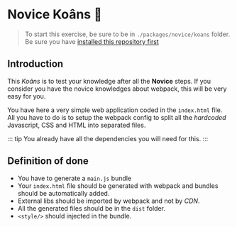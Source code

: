 # Novice Koâns :pushpin:

> To start this exercise, be sure to be in `./packages/novice/koans` folder.
> Be sure you have [installed this repository first](../README.md#install)

## Introduction

This _Koâns_ is to test your knowledge after all the **Novice** steps.
If you consider you have the novice knowledges about webpack, this will be very easy for you.

You have here a very simple web application coded in the `index.html` file.
All you have to do is to setup the webpack config to split all the _hardcoded_ Javascript, CSS and HTML into separated files.

::: tip
You already have all the dependencies you will need for this.
:::

## Definition of done

- You have to generate a `main.js` bundle
- Your `index.html` file should be generated with webpack and bundles should be automatically added.
- External libs should be imported by webpack and not by _CDN_.
- All the generated files should be in the `dist` folder.
- `<style/>` should injected in the bundle.
